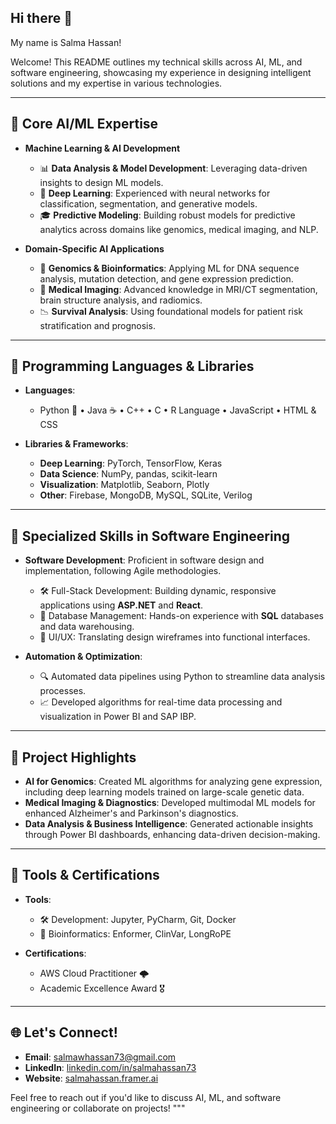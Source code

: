 ## Hi there 👋

My name is Salma Hassan!

Welcome! This README outlines my technical skills across AI, ML, and software engineering, showcasing my experience in designing intelligent solutions and my expertise in various technologies.

---

## 🔹 Core AI/ML Expertise

- **Machine Learning & AI Development**
  - 📊 **Data Analysis & Model Development**: Leveraging data-driven insights to design ML models.
  - 🤖 **Deep Learning**: Experienced with neural networks for classification, segmentation, and generative models.
  - 🎓 **Predictive Modeling**: Building robust models for predictive analytics across domains like genomics, medical imaging, and NLP.

- **Domain-Specific AI Applications**
  - 🧬 **Genomics & Bioinformatics**: Applying ML for DNA sequence analysis, mutation detection, and gene expression prediction.
  - 🧠 **Medical Imaging**: Advanced knowledge in MRI/CT segmentation, brain structure analysis, and radiomics.
  - 📉 **Survival Analysis**: Using foundational models for patient risk stratification and prognosis.

---

## 🔹 Programming Languages & Libraries

- **Languages**: 
  - Python 🐍 • Java ☕ • C++ • C • R Language • JavaScript • HTML & CSS
  
- **Libraries & Frameworks**:
  - **Deep Learning**: PyTorch, TensorFlow, Keras
  - **Data Science**: NumPy, pandas, scikit-learn
  - **Visualization**: Matplotlib, Seaborn, Plotly
  - **Other**: Firebase, MongoDB, MySQL, SQLite, Verilog

---

## 🔹 Specialized Skills in Software Engineering

- **Software Development**: Proficient in software design and implementation, following Agile methodologies.
  - 🛠️ Full-Stack Development: Building dynamic, responsive applications using **ASP.NET** and **React**.
  - 💾 Database Management: Hands-on experience with **SQL** databases and data warehousing.
  - 🎨 UI/UX: Translating design wireframes into functional interfaces.

- **Automation & Optimization**:
  - 🔍 Automated data pipelines using Python to streamline data analysis processes.
  - 📈 Developed algorithms for real-time data processing and visualization in Power BI and SAP IBP.

---

## 🔹 Project Highlights

- **AI for Genomics**: Created ML algorithms for analyzing gene expression, including deep learning models trained on large-scale genetic data.
- **Medical Imaging & Diagnostics**: Developed multimodal ML models for enhanced Alzheimer's and Parkinson's diagnostics.
- **Data Analysis & Business Intelligence**: Generated actionable insights through Power BI dashboards, enhancing data-driven decision-making.

---

## 🔹 Tools & Certifications

- **Tools**:
  - 🛠️ Development: Jupyter, PyCharm, Git, Docker
  - 🧬 Bioinformatics: Enformer, ClinVar, LongRoPE

- **Certifications**:
  - AWS Cloud Practitioner 🌩️
  - Academic Excellence Award 🎖️

---

## 🌐 Let's Connect!

- **Email**: [salmawhassan73@gmail.com](mailto:salmawhassan73@gmail.com)
- **LinkedIn**: [linkedin.com/in/salmahassan73](https://linkedin.com/in/salmahassan73)
- **Website**: [salmahassan.framer.ai](https://salmahassan.framer.ai)

Feel free to reach out if you'd like to discuss AI, ML, and software engineering or collaborate on projects!
"""
<!--
**salmasoma/salmasoma** is a ✨ _special_ ✨ repository because its `README.md` (this file) appears on your GitHub profile.

Here are some ideas to get you started:

- 🔭 I’m currently working on ...
- 🌱 I’m currently learning ...
- 👯 I’m looking to collaborate on ...
- 🤔 I’m looking for help with ...
- 💬 Ask me about ...
- 📫 How to reach me: ...
- 😄 Pronouns: ...
- ⚡ Fun fact: ...
-->
